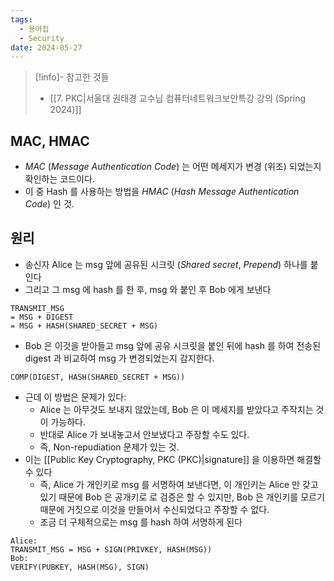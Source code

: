 ```yaml
---
tags:
  - 용어집
  - Security
date: 2024-05-27
---
```

> [!info]- 참고한 것들
> - [[7. PKC|서울대 권태경 교수님 컴퓨터네트워크보안특강 강의 (Spring 2024)]]

## MAC, HMAC

- *MAC* (*Message Authentication Code*) 는 어떤 메세지가 변경 (위조) 되었는지 확인하는 코드이다.
- 이 중 Hash 를 사용하는 방법을 *HMAC* (*Hash Message Authentication Code*) 인 것.

## 원리

- 송신자 Alice 는 msg 앞에 공유된 시크릿 (*Shared secret*, *Prepend*) 하나를 붙인다
- 그리고 그 msg 에 hash 를 한 후, msg 와 붙인 후 Bob 에게 보낸다

```
TRANSMIT_MSG
= MSG + DIGEST
= MSG + HASH(SHARED_SECRET + MSG)
```

- Bob 은 이것을 받아들고 msg 앞에 공유 시크릿을 붙인 뒤에 hash 를 하여 전송된 digest 과 비교하여 msg 가 변경되었는지 감지한다.

```
COMP(DIGEST, HASH(SHARED_SECRET + MSG))
```

- 근데 이 방법은 문제가 있다:
    - Alice 는 아무것도 보내지 않았는데, Bob 은 이 메세지를 받았다고 주작치는 것이 가능하다.
    - 반대로 Alice 가 보내놓고서 안보냈다고 주장할 수도 있다.
    - 즉, Non-repudiation 문제가 있는 것.
- 이는 [[Public Key Cryptography, PKC (PKC)|signature]] 을 이용하면 해결할 수 있다
    - 즉, Alice 가 개인키로 msg 를 서명하여 보낸다면, 이 개인키는 Alice 만 갖고 있기 때문에 Bob 은 공개키로 로 검증은 할 수 있지만, Bob 은 개인키를 모르기 때문에 거짓으로 이것을 만들어서 수신되었다고 주장할 수 없다.
    - 조금 더 구체적으로는 msg 를 hash 하여 서명하게 된다

```
Alice:
TRANSMIT_MSG = MSG + SIGN(PRIVKEY, HASH(MSG))
Bob:
VERIFY(PUBKEY, HASH(MSG), SIGN)
```